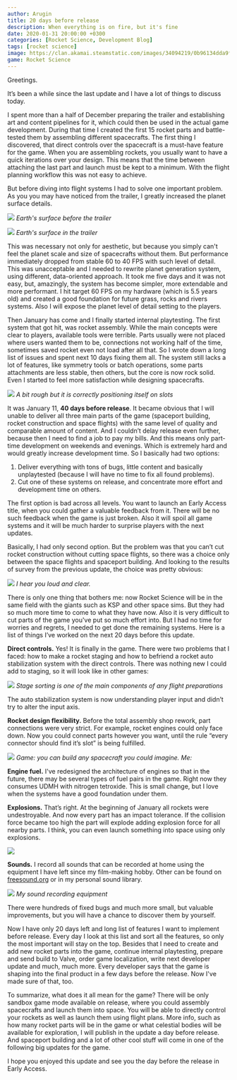 ```yaml
---
author: Arugin
title: 20 days before release
description: When everything is on fire, but it's fine
date: 2020-01-31 20:00:00 +0300
categories: [Rocket Science, Development Blog]
tags: [rocket science]
image: https://clan.akamai.steamstatic.com/images/34094219/0b96134dda9f9dfd374a5d6d35974b094eac48e2_400x225.png
game: Rocket Science
---
```

Greetings.

It’s been a while since the last update and I have a lot of things to discuss today.

I spent more than a half of December preparing the trailer and establishing art and content pipelines for it, which could then be used in the actual game development. During that time I created the first 15 rocket parts and battle-tested them by assembling different spacecrafts. The first thing I discovered, that direct controls over the spacecraft is a must-have feature for the game. When you are assembling rockets, you usually want to have a quick iterations over your design. This means that the time between attaching the last part and launch must be kept to a minimum. With the flight planning workflow this was not easy to achieve.

But before diving into flight systems I had to solve one important problem. As you you may have noticed from the trailer, I greatly increased the planet surface details.

![](https://clan.akamai.steamstatic.com/images//34094219/cd4871e06c7fd4862ad6a7d0831d48bab07d3b3b.png)
_Earth's surface before the trailer_

![](https://clan.akamai.steamstatic.com/images//34094219/0e9b6048bc2c268774c6c8db29a47792f762d707.png)
_Earth's surface in the trailer_

This was necessary not only for aesthetic, but because you simply can't feel the planet scale and size of spacecrafts without them. But performance immediately dropped from stable 60 to 40 FPS with such level of detail. This was unacceptable and I needed to rewrite planet generation system, using different, data-oriented approach. It took me five days and it was not easy, but, amazingly, the system has become simpler, more extendable and more performant. I hit target 60 FPS on my hardware (which is 5.5 years old) and created a good foundation for future grass, rocks and rivers systems. Also I will expose the planet level of detail setting to the players.

Then January has come and I finally started internal playtesting. The first system that got hit, was rocket assembly. While the main concepts were clear to players, available tools were terrible. Parts usually were not placed where users wanted them to be, connections not working half of the time, sometimes saved rocket even not load after all that. So I wrote down a long list of issues and spent next 10 days fixing them all. The system still lacks a lot of features, like symmetry tools or batch operations, some parts attachments are less stable, then others, but the core is now rock solid. Even I started to feel more satisfaction while designing spacecrafts.

![](https://media.giphy.com/media/H4DJYCLIdgncl5B05B/giphy.gif)
_A bit rough but it is correctly positioning itself on slots_

It was January 11, **40 days before release**. It became obvious that I will unable to deliver all three main parts of the game (spaceport building, rocket construction and space flights) with the same level of quality and comparable amount of content. And I couldn’t delay release even further, because then I need to find a job to pay my bills. And this means only part-time development on weekends and evenings. Which is extremely hard and would greatly increase development time. So I basically had two options:

1.  Deliver everything with tons of bugs, little content and basically unplaytested (because I will have no time to fix all found problems).  
2.  Cut one of these systems on release, and concentrate more effort and development time on others.  

The first option is bad across all levels. You want to launch an Early Access title, when you could gather a valuable feedback from it. There will be no such feedback when the game is just broken. Also it will spoil all game systems and it will be much harder to surprise players with the next updates.

Basically, I had only second option. But the problem was that you can’t cut rocket construction without cutting space flights, so there was a choice only between the space flights and spaceport building. And looking to the results of survey from the previous update, the choice was pretty obvious:

![](https://clan.akamai.steamstatic.com/images//34094219/a5d13323024dbeb706f86d15f2f524dd221b172c.png)
_I hear you loud and clear._

There is only one thing that bothers me: now Rocket Science will be in the same field with the giants such as KSP and other space sims. But they had so much more time to come to what they have now. Also it is very difficult to cut parts of the game you've put so much effort into. But I had no time for worries and regrets, I needed to get done the remaining systems. Here is a list of things I’ve worked on the next 20 days before this update.

**Direct controls.** Yes! It is finally in the game. There were two problems that I faced: how to make a rocket staging and how to befriend a rocket auto stabilization system with the direct controls. There was nothing new I could add to staging, so it will look like in other games:

![](https://media.giphy.com/media/IgQnMIDeCQ1UbOgVUW/giphy.gif)
_Stage sorting is one of the main components of any flight preparations_

The auto stabilization system is now understanding player input and didn’t try to alter the input axis.

**Rocket design flexibility.** Before the total assembly shop rework, part connections were very strict. For example, rocket engines could only face down. Now you could connect parts however you want, until the rule “every connector should find it’s slot” is being fulfilled.

![](https://media.giphy.com/media/WouffvvLRG5ikJX2bW/giphy.gif)
_Game: you can build any spacecraft you could imagine. Me:_

**Engine fuel.** I've redesigned the architecture of engines so that in the future, there may be several types of fuel pairs in the game. Right now they consumes UDMH with nitrogen tetroxide. This is small change, but I love when the systems have a good foundation under them.

**Explosions.** That’s right. At the beginning of January all rockets were undestroyable. And now every part has an impact tolerance. If the collision force became too high the part will explode adding explosion force for all nearby parts. I think, you can even launch something into space using only explosions.

![](https://media.giphy.com/media/Lr3bpxihokjcfswbmF/giphy.gif)

**Sounds.** I record all sounds that can be recorded at home using the equipment I have left since my film-making hobby. Other can be found on [freesound.org](steam://openurl_external/https://steamcommunity.com/linkfilter/?u=http%3A%2F%2Ffreesound.org%20) or in my personal sound library.

![](https://clan.akamai.steamstatic.com/images//34094219/b0d0fcd78851b422f04bc70ef0c7d26cbd532e11.jpg)
_My sound recording equipment_

There were hundreds of fixed bugs and much more small, but valuable improvements, but you will have a chance to discover them by yourself.

Now I have only 20 days left and long list of features I want to implement before release. Every day I look at this list and sort all the features, so only the most important will stay on the top. Besides that I need to create and add new rocket parts into the game, continue internal playtesting, prepare and send build to Valve, order game localization, write next developer update and much, much more. Every developer says that the game is shaping into the final product in a few days before the release. Now I've made sure of that, too.

To summarize, what does it all mean for the game? There will be only sandbox game mode available on release, where you could assembly spacecrafts and launch them into space. You will be able to directly control your rockets as well as launch them using flight plans. More info, such as how many rocket parts will be in the game or what celestial bodies will be available for exploration, I will publish in the update a day before release. And spaceport building and a lot of other cool stuff will come in one of the following big updates for the game.

I hope you enjoyed this update and see you the day before the release in Early Access.
